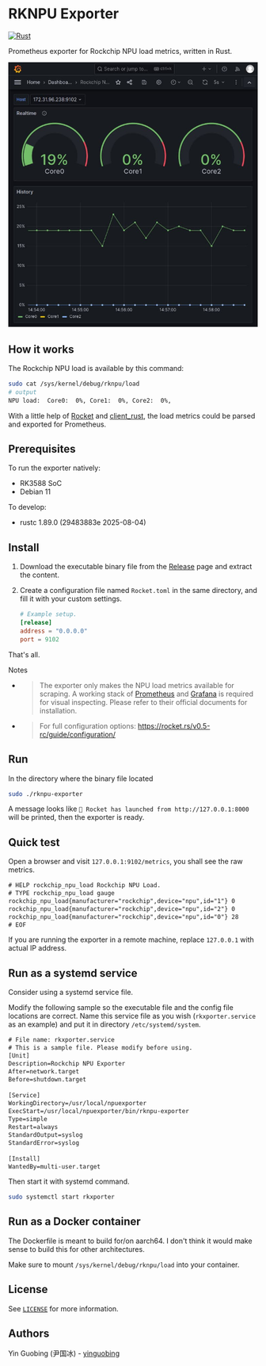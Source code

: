 
# RKNPU Exporter
[![Rust](https://github.com/yinguobing/rknpu-exporter/actions/workflows/rust.yml/badge.svg?branch=main)](https://github.com/yinguobing/rknpu-exporter/actions/workflows/rust.yml)

Prometheus exporter for Rockchip NPU load metrics, written in Rust.

![Grafana Screenshot](doc/screenshot.jpg)

## How it works
The Rockchip NPU load is available by this command:
```bash
sudo cat /sys/kernel/debug/rknpu/load
# output
NPU load:  Core0:  0%, Core1:  0%, Core2:  0%,
```
With a little help of [Rocket](https://rocket.rs/) and [client_rust](https://github.com/prometheus/client_rust), the load metrics could be parsed and exported for Prometheus.

## Prerequisites
To run the exporter natively:
- RK3588 SoC
- Debian 11

To develop:
- rustc 1.89.0 (29483883e 2025-08-04)

## Install
1. Download the executable binary file from the [Release](https://github.com/yinguobing/rknpu-exporter/releases) page and extract the content.

2. Create a configuration file named `Rocket.toml` in the same directory, and fill
it with your custom settings.
    ```toml
    # Example setup.
    [release]
    address = "0.0.0.0"
    port = 9102
    ```
    
That's all.

Notes

- > The exporter only makes the NPU load metrics available for scraping. 
A working stack of [Prometheus](https://prometheus.io/) and [Grafana](https://prometheus.io/docs/visualization/grafana/) is required for visual inspecting. 
Please refer to their official documents for installation.

- > For full configuration options: https://rocket.rs/v0.5-rc/guide/configuration/

## Run
In the directory where the binary file located
```bash
sudo ./rknpu-exporter
```

A message looks like `🚀 Rocket has launched from http://127.0.0.1:8000` will be printed, then the exporter is ready.

## Quick test
Open a browser and visit `127.0.0.1:9102/metrics`, you shall see the raw metrics.
```
# HELP rockchip_npu_load Rockchip NPU Load.
# TYPE rockchip_npu_load gauge
rockchip_npu_load{manufacturer="rockchip",device="npu",id="1"} 0
rockchip_npu_load{manufacturer="rockchip",device="npu",id="2"} 0
rockchip_npu_load{manufacturer="rockchip",device="npu",id="0"} 28
# EOF
```

If you are running the exporter in a remote machine, replace `127.0.0.1` with actual IP address.

## Run as a systemd service
Consider using a systemd service file. 

 Modify the following sample so the executable file and the config file locations are correct. Name this service file as you wish (`rkxporter.service` as an example) and put it in directory `/etc/systemd/system`.

```service
# File name: rkxporter.service
# This is a sample file. Please modify before using.
[Unit]
Description=Rockchip NPU Exporter
After=network.target
Before=shutdown.target

[Service]
WorkingDirectory=/usr/local/npuexporter
ExecStart=/usr/local/npuexporter/bin/rknpu-exporter
Type=simple
Restart=always
StandardOutput=syslog
StandardError=syslog

[Install]
WantedBy=multi-user.target
```

Then start it with systemd command.

```bash
sudo systemctl start rkxporter
```
## Run as a Docker container
The Dockerfile is meant to build for/on aarch64. I don't think it would make sense to build this for other architectures.

Make sure to mount `/sys/kernel/debug/rknpu/load` into your container.

## License
See [`LICENSE`](LICENSE) for more information.

## Authors
Yin Guobing (尹国冰) - [yinguobing](https://yinguobing.com/)

